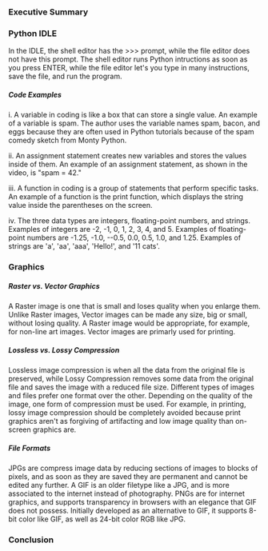 ### Executive Summary

### Python IDLE
In the IDLE, the shell editor has the >>> prompt, while the file editor does not have this prompt. The shell editor runs Python intructions as soon as you press ENTER, while the file editor let's you type in many instructions, save the file, and run the program.

##### Code Examples
i. A variable in coding is like a box that can store a single value. An example of a variable is spam. The author uses the variable names spam, bacon, and eggs because they are often used in Python tutorials because of the spam comedy sketch from Monty Python.

ii. An assignment statement creates new variables and stores the values inside of them. An example of an assignment statement, as shown in the video, is "spam = 42."

iii. A function in coding is a group of statements that perform specific tasks. An example of a function is the print function, which displays the string value inside the parentheses on the screen.

iv. The three data types are integers, floating-point numbers, and strings. Examples of integers are -2, -1, 0, 1, 2, 3, 4, and 5. Examples of floating-point numbers are -1.25, -1.0, --0.5, 0.0, 0.5, 1.0, and 1.25. Examples of strings are 'a', 'aa', 'aaa', 'Hello!', and '11 cats'.

### Graphics

##### Raster vs. Vector Graphics
A Raster image is one that is small and loses quality when you enlarge them. Unlike Raster images, Vector images can be made any size, big or small, without losing quality. A Raster image would be appropriate, for example, for non-line art images. Vector images are primarly used for printing.

##### Lossless vs. Lossy Compression
Lossless image compression is when all the data from the original file is preserved, while Lossy Compression removes some data from the original file and saves the image with a reduced file size. Different types of images and files prefer one format over the other. Depending on the quality of the image, one form of compression must be used. For example, in printing, lossy image compression should be completely avoided because print graphics aren't as forgiving of artifacting and low image quality than on-screen graphics are.

##### File Formats
JPGs are compress image data by reducing sections of images to blocks of pixels, and as soon as they are saved they are permanent and cannot be edited any further. A GIF is an older filetype like a JPG, and is more associated to the internet instead of photography. PNGs are for internet graphics, and supports transparency in browsers with an elegance that GIF does not possess. Initially developed as an alternative to GIF, it supports 8-bit color like GIF, as well as 24-bit color RGB like JPG.

### Conclusion
